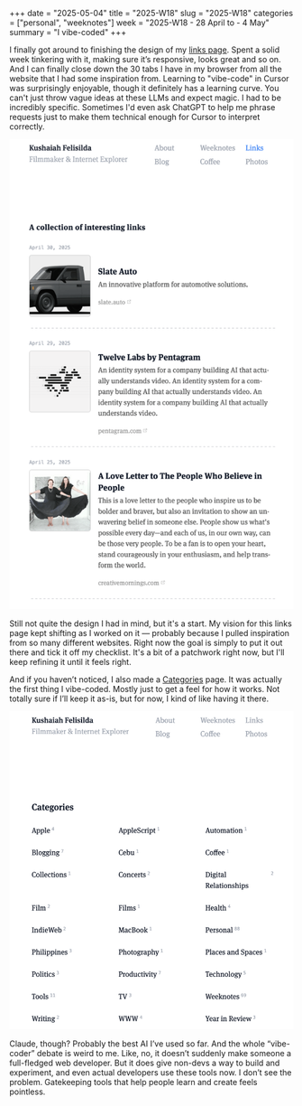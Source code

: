 +++
date = "2025-05-04"
title = "2025-W18"
slug = "2025-W18"
categories = ["personal", "weeknotes"]
week = "2025-W18 - 28 April to - 4 May"
summary = "I vibe-coded"
+++

I finally got around to finishing the design of my [links page](https://krabf.com/links/). Spent a solid week tinkering with it, making sure it’s responsive, looks great and so on. And I can finally close down the 30 tabs I have in my browser from all the website that I had some inspiration from. Learning to "vibe-code" in Cursor was surprisingly enjoyable, though it definitely has a learning curve. You can't just throw vague ideas at these LLMs and expect magic. I had to be incredibly specific. Sometimes I'd even ask ChatGPT to help me phrase requests just to make them technical enough for Cursor to interpret correctly.

![Alt text](links-page.png "Links")

Still not quite the design I had in mind, but it's a start. My vision for this links page kept shifting as I worked on it — probably because I pulled inspiration from so many different websites. Right now the goal is simply to put it out there and tick it off my checklist. It's a bit of a patchwork right now, but I'll keep refining it until it feels right.

And if you haven’t noticed, I also made a [Categories](https://krabf.com/categories/) page. It was actually the first thing I vibe-coded. Mostly just to get a feel for how it works. Not totally sure if I’ll keep it as-is, but for now, I kind of like having it there.

![Alt text](categories.png "Categories")

Claude, though? Probably the best AI I’ve used so far. And the whole “vibe-coder” debate is weird to me. Like, no, it doesn’t suddenly make someone a full-fledged web developer. But it does give non-devs a way to build and experiment, and even actual developers use these tools now. I don’t see the problem. Gatekeeping tools that help people learn and create feels pointless.